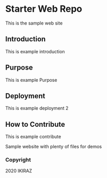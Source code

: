 # Starter Web Repo

This is the sample web site

## Introduction

This is example introduction

## Purpose

This is example Purpose

## Deployment

This is example deployment 2

## How to Contribute

This is example contribute

Sample website with plenty of files for demos

### Copyright

2020 IKIRAZ